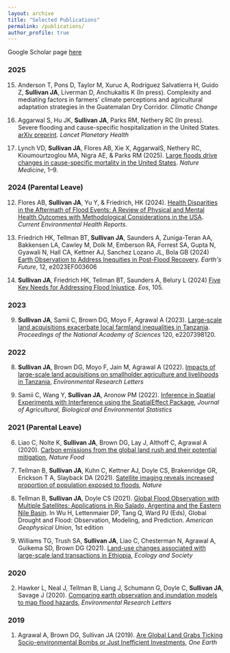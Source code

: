 ```yaml
---
layout: archive
title: "Selected Publications"
permalink: /publications/
author_profile: true
---
```


Google Scholar page <a href='https://scholar.google.ch/citations?user=ZOKS7kkAAAAJ&hl=en&oi=ao' target="_blank">here</a>

### 2025
15. Anderson T, Pons D, Taylor M, Xuruc A, Rodríguez Salvatierra H, Guido Z, **Sullivan JA**, Liverman D, Anchukaitis K (In press). Complexity and mediating factors in farmers' climate perceptions and agricultural adaptation strategies in the Guatemalan Dry Corridor. *Climatic Change*

14. Aggarwal S, Hu JK, **Sullivan JA**, Parks RM, Nethery RC (In press). Severe flooding and cause-specific hospitalization in the United States. [arXiv preprint](https://arxiv.org/abs/2309.13142). *Lancet Planetary Health*

13. Lynch VD, **Sullivan JA**, Flores AB, Xie X, AggarwalS, Nethery RC, Kioumourtzoglou MA, Nigra AE, & Parks RM (2025). [Large floods drive changes in cause-specific mortality in the United States](https://doi.org/10.1038/s41591-024-03358-z). *Nature Medicine*, 1–9.


### 2024 (Parental Leave)
12. Flores AB, **Sullivan JA**, Yu Y, & Friedrich, HK (2024). [Health Disparities in the Aftermath of Flood Events: A Review of Physical and Mental Health Outcomes with Methodological Considerations in the USA](https://doi.org/10.1007/s40572-024-00446-7). *Current Environmental Health Reports*.

11. Friedrich HK, Tellman BT, **Sullivan JA**, Saunders A, Zuniga-Teran AA, Bakkensen LA, Cawley M, Dolk M, Emberson RA, Forrest SA, Gupta N, Gyawali N, Hall CA, Kettner AJ, Sanchez Lozano  JL, Bola GB (2024) [Earth Observation to Address Inequities in Post-Flood Recovery](https://agupubs.onlinelibrary.wiley.com/doi/10.1029/2023EF003606). *Earth's Future*, 12, e2023EF003606

10. **Sullivan JA**, Friedrich HK, Tellman BT, Saunders A, Belury L (2024) [Five Key Needs for Addressing Flood Injustice](https://eos.org/science-updates/five-key-needs-for-addressing-flood-injustice). *Eos*, 105.


### 2023
9. **Sullivan JA**, Samii C, Brown DG, Moyo F, Agrawal A (2023). [Large-scale land acquisitions exacerbate local farmland inequalities in Tanzania](https://doi.org/10.1073/pnas.2207398120). *Proceedings of the National Academy of Sciences* 120, e2207398120.


### 2022
8. **Sullivan JA**, Brown DG, Moyo F, Jain M, Agrawal A (2022). [Impacts of large-scale land acquisitions on smallholder agriculture and livelihoods in Tanzania](https://doi.org/10.1088/1748-9326/ac8067), *Environmental Research Letters*

7. Samii C, Wang Y, **Sullivan JA**, Aronow PM (2022). [Inference in Spatial Experiments with Interference using the SpatialEffect Package](https://arxiv.org/abs/2106.15081), *Journal of Agricultural, Biological and Environmental Statistics*


### 2021 (Parental Leave)
6. Liao C, Nolte K, **Sullivan JA**, Brown DG, Lay J, Althoff C, Agrawal A (2020). [Carbon emissions from the global land rush and their potential mitigation](https://doi.org/10.1038/s43016-020-00215-3), *Nature Food*

5. Tellman B, **Sullivan JA**, Kuhn C, Kettner AJ, Doyle CS, Brakenridge GR, Erickson T A, Slayback DA (2021). [Satellite imaging reveals increased proportion of population exposed to floods](https://doi.org/https://doi.org/10.1038/s41586-021-03695-w), *Nature*

4. Tellman B, **Sullivan JA**, Doyle CS (2021). [Global Flood Observation with Multiple Satellites: Applications in Rio Salado, Argentina and the Eastern Nile Basin](https://agupubs.onlinelibrary.wiley.com/doi/abs/10.1002/9781119427339.ch5). In Wu H, Lettenmaier DP, Tang Q, Ward PJ (Eds), Global Drought and Flood: Observation, Modeling, and Prediction. *American Geophysical Union*, 1st edition

3. Williams TG, Trush SA, **Sullivan JA**, Liao C, Chesterman N, Agrawal A, Guikema SD, Brown DG (2021). [Land-use changes associated with large-scale land transactions in Ethiopia](https://doi.org/10.5751/ES-12825-260434), *Ecology and Society*


### 2020 
2. Hawker L, Neal J, Tellman B, Liang J, Schumann G, Doyle C, **Sullivan JA**, Savage J (2020). [Comparing earth observation and inundation models to map flood hazards](https://doi.org/10.1088/1748-9326/abc216), *Environmental Research Letters*


### 2019
1. Agrawal A, Brown DG, Sullivan JA (2019). [Are Global Land Grabs Ticking Socio-environmental Bombs or Just Inefficient Investments](https://doi.org/10.1016/j.oneear.2019.10.004), *One Earth*
